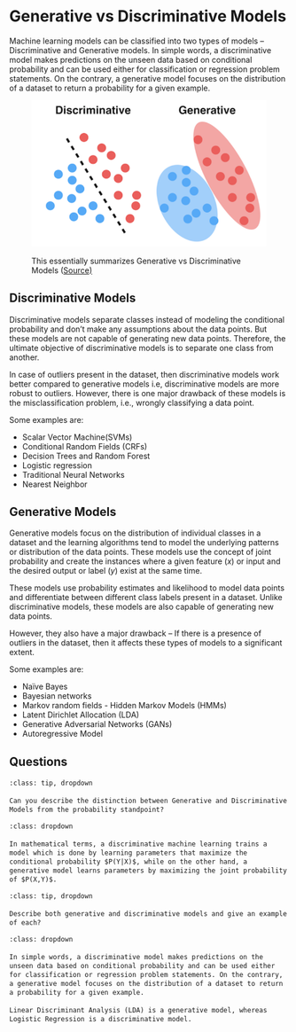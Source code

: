 # Generative vs Discriminative Models

Machine learning models can be classified into two types of models – Discriminative and Generative models. In simple words, a discriminative model makes predictions on the unseen data based on conditional probability and can be used either for classification or regression problem statements. On the contrary, a generative model focuses on the distribution of a dataset to return a probability for a given example.

<figure><img src="../.gitbook/assets/image7.png" alt=""><figcaption><p>This essentially summarizes Generative vs Discriminative Models (<a href="https://dataisutopia.com/blog/discremenet-generative-models/">Source)</a></p></figcaption></figure>

## Discriminative Models

Discriminative models separate classes instead of modeling the conditional probability and don’t make any assumptions about the data points. But these models are not capable of generating new data points. Therefore, the ultimate objective of discriminative models is to separate one class from another.

In case of outliers present in the dataset, then discriminative models work better compared to generative models i.e, discriminative models are more robust to outliers. However, there is one major drawback of these models is the misclassification problem, i.e., wrongly classifying a data point.

Some examples are: ‌

* Scalar Vector Machine(SVMs)
* Conditional Random Fields (CRFs)
* Decision Trees and Random Forest
* Logistic regression
* Traditional Neural Networks
* Nearest Neighbor

## Generative Models

Generative models focus on the distribution of individual classes in a dataset and the learning algorithms tend to model the underlying patterns or distribution of the data points. These models use the concept of joint probability and create the instances where a given feature ($x$) or input and the desired output or label ($y$) exist at the same time.

These models use probability estimates and likelihood to model data points and differentiate between different class labels present in a dataset. Unlike discriminative models, these models are also capable of generating new data points.

However, they also have a major drawback – If there is a presence of outliers in the dataset, then it affects these types of models to a significant extent.

Some examples are:

* Naïve Bayes
* Bayesian networks
* Markov random fields ‌- Hidden Markov Models (HMMs)
* Latent Dirichlet Allocation (LDA)
* Generative Adversarial Networks (GANs)
* Autoregressive Model

## Questions

```
:class: tip, dropdown

Can you describe the distinction between Generative and Discriminative Models from the probability standpoint?
```

```
:class: dropdown

In mathematical terms, a discriminative machine learning trains a model which is done by learning parameters that maximize the conditional probability $P(Y|X)$, while on the other hand, a generative model learns parameters by maximizing the joint probability of $P(X,Y)$.
```

```
:class: tip, dropdown

Describe both generative and discriminative models and give an example of each?
```

```
:class: dropdown

In simple words, a discriminative model makes predictions on the unseen data based on conditional probability and can be used either for classification or regression problem statements. On the contrary, a generative model focuses on the distribution of a dataset to return a probability for a given example.

Linear Discriminant Analysis (LDA) is a generative model, whereas Logistic Regression is a discriminative model.
```
